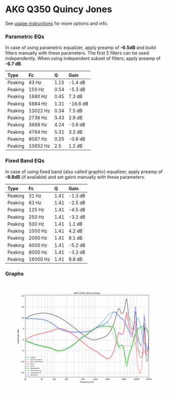 # AKG Q350 Quincy Jones
See [usage instructions](https://github.com/jaakkopasanen/AutoEq#usage) for more options and info.

### Parametric EQs
In case of using parametric equalizer, apply preamp of **-6.5dB** and build filters manually
with these parameters. The first 5 filters can be used independently.
When using independent subset of filters, apply preamp of **-6.7 dB**.

| Type    | Fc       |    Q | Gain     |
|:--------|:---------|:-----|:---------|
| Peaking | 43 Hz    | 1.15 | -1.4 dB  |
| Peaking | 150 Hz   | 0.54 | -5.3 dB  |
| Peaking | 1680 Hz  | 0.45 | 7.3 dB   |
| Peaking | 5884 Hz  | 1.31 | -16.6 dB |
| Peaking | 13022 Hz | 0.34 | 7.5 dB   |
| Peaking | 2736 Hz  | 3.43 | 2.9 dB   |
| Peaking | 3668 Hz  | 4.24 | -3.6 dB  |
| Peaking | 4764 Hz  | 5.31 | 3.2 dB   |
| Peaking | 6087 Hz  | 0.25 | -0.6 dB  |
| Peaking | 10652 Hz | 2.5  | 1.2 dB   |

### Fixed Band EQs
In case of using fixed band (also called graphic) equalizer, apply preamp of **-9.8dB**
(if available) and set gains manually with these parameters.

| Type    | Fc       |    Q | Gain    |
|:--------|:---------|:-----|:--------|
| Peaking | 31 Hz    | 1.41 | -1.3 dB |
| Peaking | 63 Hz    | 1.41 | -2.5 dB |
| Peaking | 125 Hz   | 1.41 | -4.5 dB |
| Peaking | 250 Hz   | 1.41 | -3.2 dB |
| Peaking | 500 Hz   | 1.41 | 1.1 dB  |
| Peaking | 1000 Hz  | 1.41 | 4.2 dB  |
| Peaking | 2000 Hz  | 1.41 | 8.1 dB  |
| Peaking | 4000 Hz  | 1.41 | -5.2 dB |
| Peaking | 8000 Hz  | 1.41 | -3.2 dB |
| Peaking | 16000 Hz | 1.41 | 9.8 dB  |

### Graphs
![](./AKG%20Q350%20Quincy%20Jones.png)